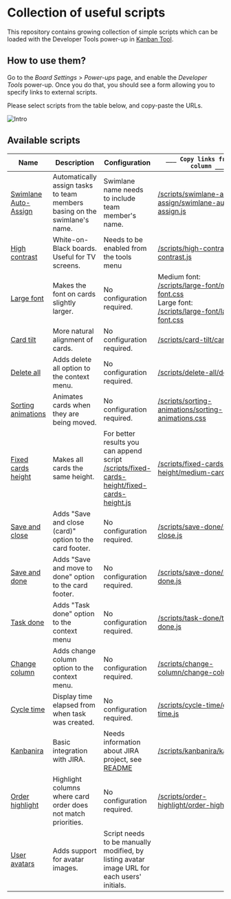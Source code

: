 # Collection of useful scripts
This repository contains growing collection of simple scripts which can be loaded with the Developer Tools power-up in [Kanban Tool](http://kanbantool.com).

## How to use them?
Go to the *Board Settings* > *Power-ups* page, and enable the *Developer Tools* power-up.
Once you do that, you should see a form allowing you to specify links to external scripts.

Please select scripts from the table below, and copy-paste the URLs.

![Intro](intro.png)

## Available scripts

Name | Description | Configuration | `___ Copy links from this column ___`
--- | --- | --- | ---
[Swimlane Auto-Assign](swimlane-auto-assign/) | Automatically assign tasks to team members basing on the swimlane's name.| Swimlane name needs to include team member's name. | [/scripts/swimlane-auto-assign/swimlane-auto-assign.js](/swimlane-auto-assign/swimlane-auto-assign.js)
[High contrast](high-contrast/) | White-on-Black boards. Useful for TV screens. | Needs to be enabled from the tools menu | [/scripts/high-contrast/high-contrast.js](/high-contrast/high-contrast.js)
[Large font](large-font/) | Makes the font on cards slightly larger. | No configuration required. | Medium font:<br/>[/scripts/large-font/medium-font.css](/scripts/large-font/medium-font.css) <br/> Large font:<br/> [/scripts/large-font/large-font.css](/large-font/large-font.css)
[Card tilt](card-tilt/) | More natural alignment of cards. | No configuration required. | [/scripts/card-tilt/card-tilt.js](/card-tilt/card-tilt.js)
[Delete all](delete-all/) | Adds delete all option to the context menu. | No configuration required. | [/scripts/delete-all/delete-all.js](/delete-all/delete-all.js)
[Sorting animations](sorting-animations) | Animates cards when they are being moved. | No configuration required. | [/scripts/sorting-animations/sorting-animations.css](/sorting-animations/sorting-animations.css)
[Fixed cards height](fixed-cards-height) | Makes all cards the same height. | For better results you can append script [/scripts/fixed-cards-height/fixed-cards-height.js](/fixed-cards-height/fixed-cards-height.js) | [/scripts/fixed-cards-height/medium-cards.css](/fixed-cards-height/medium-cards.css)
[Save and close](save-close/) | Adds "Save and close (card)" option to the card footer. | No configuration required. | [/scripts/save-done/save-close.js](/save-close/save-close.js)
[Save and done](save-done/) | Adds "Save and move to done" option to the card footer. | No configuration required. | [/scripts/save-done/save-done.js](/save-done/save-done.js)
[Task done](task-done/) | Adds "Task done" option to the context menu | No configuration required. | [/scripts/task-done/task-done.js](/task-done/task-done.js)
[Change column](change-column/) | Adds change column option to the context menu. | No configuration required. | [/scripts/change-column/change-column.js](/change-column/change-column.js)
[Cycle time](cycle-time/) | Display time elapsed from when task was created. | No configuration required. | [/scripts/cycle-time/cycle-time.js](/working-time/working-time.js)
[Kanbanira](kanbanira/) | Basic integration with JIRA. | Needs information about JIRA project, see [README](/kanbanira/README.md) | [/scripts/kanbanira/kanbanira.js](/kanbanira/kanbanira.js)
[Order highlight](order-highlight/) | Highlight columns where card order does not match priorities. | No configuration required. | [/scripts/order-highlight/order-highlight.js](/order-highlight/order-highlight.js)
[User avatars](user-avatars/) | Adds support for avatar images. | Script needs to be manually modified, by listing avatar image URL for each users' initials. |
